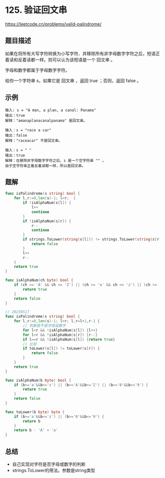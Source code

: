 # 125. 验证回文串
https://leetcode.cn/problems/valid-palindrome/

## 题目描述
如果在将所有大写字符转换为小写字符、并移除所有非字母数字字符之后，短语正着读和反着读都一样。则可以认为该短语是一个 回文串 。

字母和数字都属于字母数字字符。

给你一个字符串 s，如果它是 回文串 ，返回 true ；否则，返回 false 。


## 示例
```
输入: s = "A man, a plan, a canal: Panama"
输出：true
解释："amanaplanacanalpanama" 是回文串。
```
```
输入：s = "race a car"
输出：false
解释："raceacar" 不是回文串。
```
```
输入：s = " "
输出：true
解释：在移除非字母数字字符之后，s 是一个空字符串 "" 。
由于空字符串正着反着读都一样，所以是回文串。
```

## 题解
```go
func isPalindrome(s string) bool {
    for l,r:=0,len(s)-1; l<r;  {
        if !isAlphaNum(s[l]) {
            l++
            continue
        }  
        if !isAlphaNum(s[r]) {
            r--
            continue
        }
        if strings.ToLower(string(s[l])) != strings.ToLower(string(s[r])) {
            return false
        }
        l++
        r--
    }
    return true
}

func isAlphaNum(ch byte) bool {
    if (ch >= 'A' && ch <= 'Z') || (ch >= 'a' && ch <= 'z') || (ch >= '0' && ch <= '9') {
        return true
    }
    return false
}
```

```go
// 20230517
func isPalindrome(s string) bool {
    for l,r:=0,len(s)-1; l<r; l,r=l+1,r-1 {
        // 判断是不是字母或数字
        for l<r && !isAlphaNum(s[l]) {l++}
        for l<r && !isAlphaNum(s[r]) {r--}
        if l==r && !isAlphaNum(s[l]) {return true}
        // 比较
        if toLower(s[l]) != toLower(s[r]) {
            return false
        }
    }
    return true 
}

func isAlphaNum(b byte) bool {
    if (b>='a'&&b<='z') || (b>='A'&&b<='Z') || (b>='0'&&b<='9') {
        return true
    }
    return false
}

func toLower(b byte) byte {
    if (b>='a'&&b<='z') || (b>='0'&&b<='9') {
        return b 
    }
    return b - 'A' + 'a'
}
```

## 总结
* 自己实现对字符是否字母或数字的判断
* strings.ToLower的用法。参数是string类型
